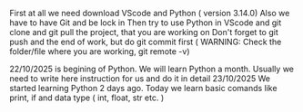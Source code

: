 First at all we need download VScode and Python ( version 3.14.0)
Also we have to have Git and be lock in 
Then try to use Python in VScode and git clone and git pull the project, that you are working on 
Don't forget to git push and the end of work, but do git commit first ( WARNING: Check the folder/file where you are working, git remote -v)

22/10/2025 is begining of Python. We will learn Python a month. Usually we need to write here instruction for us and do it in detail 
23/10/2025 We started learning Python 2 days ago. Today we learn basic comands like print, if  and data type ( int, float, str etc. )

